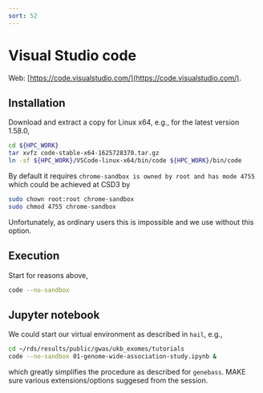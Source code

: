 ```yaml
---
sort: 52
---
```


# Visual Studio code

Web: [https://code.visualstudio.com/](https://code.visualstudio.com/).

## Installation

Download and extract a copy for Linux x64, e.g., for the latest version 1.58.0,

```bash
cd ${HPC_WORK}
tar xvfz code-stable-x64-1625728370.tar.gz
ln -sf ${HPC_WORK}/VSCode-linux-x64/bin/code ${HPC_WORK}/bin/code
```

By default it requires `chrome-sandbox is owned by root and has mode 4755` which could be achieved at CSD3 by

```bash
sudo chown root:root chrome-sandbox
sudo chmod 4755 chrome-sandbox
```

Unfortunately, as ordinary users this is impossible and we use without this option.

## Execution

Start for reasons above,

```bash
code --no-sandbox
```

## Jupyter notebook

We could start our virtual environment as described in `hail`, e.g.,

```bash
cd ~/rds/results/public/gwas/ukb_exomes/tutorials
code --no-sandbox 01-genome-wide-association-study.ipynb &
```

which greatly simplifies the procedure as described for `genebass`. MAKE sure various extensions/options suggesed from the session.
